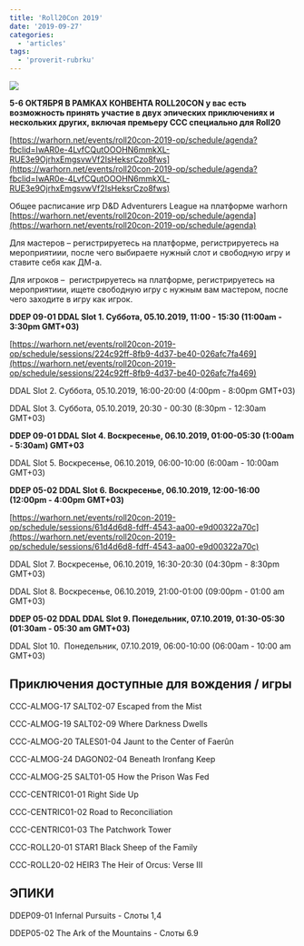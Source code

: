 ```yaml
---
title: 'Roll20Con 2019'
date: '2019-09-27'
categories:
  - 'articles'
tags:
  - 'proverit-rubrku'
---
```


![](https://pbs.twimg.com/media/EFNTmuNXUAAe9Uq?format=jpg&name=small)

**5-6 ОКТЯБРЯ В РАМКАХ КОНВЕНТА ROLL20CON у вас есть возможность принять участие в двух эпических приключениях и нескольких других, включая премьеру CCC специально для Roll20**

[https://warhorn.net/events/roll20con-2019-op/schedule/agenda?fbclid=IwAR0e-4LvfCQutOOOHN6mmkXL-RUE3e9OjrhxEmgsvwVf2IsHeksrCzo8fws](https://warhorn.net/events/roll20con-2019-op/schedule/agenda?fbclid=IwAR0e-4LvfCQutOOOHN6mmkXL-RUE3e9OjrhxEmgsvwVf2IsHeksrCzo8fws)

Общее расписание игр D&D Adventurers League на платформе warhorn [https://warhorn.net/events/roll20con-2019-op/schedule/agenda](https://warhorn.net/events/roll20con-2019-op/schedule/agenda)

Для мастеров – регистрируетесь на платформе, регистрируетесь на мероприятиии, после чего выбираете нужный слот и свободную игру и ставите себя как ДМ-а.

Для игроков –  регистрируетесь на платформе, регистрируетесь на мероприятиии, ищете свободную игру с нужным вам мастером, после чего заходите в игру как игрок.

**DDEP 09-01 DDAL Slot 1. Суббота, 05.10.2019, 11:00 - 15:30 (11:00am - 3:30pm GMT+03)**

[https://warhorn.net/events/roll20con-2019-op/schedule/sessions/224c92ff-8fb9-4d37-be40-026afc7fa469](https://warhorn.net/events/roll20con-2019-op/schedule/sessions/224c92ff-8fb9-4d37-be40-026afc7fa469)

DDAL Slot 2. Суббота, 05.10.2019, 16:00-20:00 (4:00pm - 8:00pm GMT+03)

DDAL Slot 3. Суббота, 05.10.2019, 20:30 - 00:30 (8:30pm - 12:30am  GMT+03)

**DDEP 09-01 DDAL Slot 4. Воскресенье, 06.10.2019, 01:00-05:30 (1:00am - 5:30am) GMT+03**

DDAL Slot 5. Воскресенье, 06.10.2019, 06:00-10:00 (6:00am - 10:00am GMT+03)

**DDEP 05-02 DDAL Slot 6. Воскресенье, 06.10.2019, 12:00-16:00 (12:00pm - 4:00pm GMT+03)**

[https://warhorn.net/events/roll20con-2019-op/schedule/sessions/61d4d6d8-fdff-4543-aa00-e9d00322a70c](https://warhorn.net/events/roll20con-2019-op/schedule/sessions/61d4d6d8-fdff-4543-aa00-e9d00322a70c)

DDAL Slot 7. Воскресенье, 06.10.2019, 16:30-20:30 (04:30pm - 8:30pm GMT+03)

DDAL Slot 8. Воскресенье, 06.10.2019, 21:00-01:00 (09:00pm - 01:00 am GMT+03)

**DDEP 05-02 DDAL DDAL Slot 9. Понедельник, 07.10.2019, 01:30-05:30 (01:30am - 05:30 am GMT+03)**

DDAL Slot 10.  Понедельник, 07.10.2019, 06:00-10:00 (06:00am - 10:00 am GMT+03)

## Приключения доступные для вождения / игры

CCC-ALMOG-17 SALT02-07 Escaped from the Mist

CCC-ALMOG-19 SALT02-09 Where Darkness Dwells

CCC-ALMOG-20 TALES01-04 Jaunt to the Center of Faerûn

CCC-ALMOG-24 DAGON02-04 Beneath Ironfang Keep

CCC-ALMOG-25 SALT01-05 How the Prison Was Fed

CCC-CENTRIC01-01 Right Side Up

CCC-CENTRIC01-02 Road to Reconciliation

CCC-CENTRIC01-03 The Patchwork Tower

CCC-ROLL20-01 STAR1 Black Sheep of the Family

CCC-ROLL20-02 HEIR3 The Heir of Orcus: Verse III

## ЭПИКИ

DDEP09-01 Infernal Pursuits - Слоты 1,4

DDEP05-02 The Ark of the Mountains - Слоты 6.9
